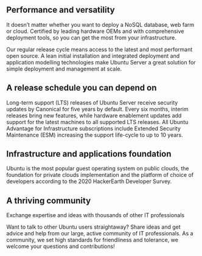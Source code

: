 ## Performance and versatility

It doesn’t matter whether you want to deploy a NoSQL database, web farm or cloud. Certified by leading hardware OEMs and with comprehensive deployment tools, so you can get the most from your infrastructure.

Our regular release cycle means access to the latest and most performant open source. A lean initial installation and integrated deployment and application modelling technologies make Ubuntu Server a great solution for simple deployment and management at scale.

## A release schedule you can depend on

Long-term support (LTS) releases of Ubuntu Server receive security updates by Canonical for five years by default. Every six months, interim releases bring new features, while hardware enablement updates add support for the latest machines to all supported LTS releases. All Ubuntu Advantage for Infrastructure subscriptions include Extended Security Maintenance (ESM) increasing the support life-cycle to up to 10 years.

## Infrastructure and applications foundation

Ubuntu is the most popular guest operating system on public clouds, the foundation for private clouds implementation and the platform of choice of developers according to the 2020 HackerEarth Developer Survey.

## A thriving community

Exchange expertise and ideas with thousands of other IT professionals

Want to talk to other Ubuntu users straightaway? Share ideas and get advice and help from our large, active community of IT professionals. As a community, we set high standards for friendliness and tolerance, we welcome your questions and contributions!
